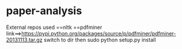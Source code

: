 paper-analysis
==============


External repos used
==nltk
==pdfminer  link==>https://pypi.python.org/packages/source/p/pdfminer/pdfminer-20131113.tar.gz
	   switch to dir then sudo python setup.py install

